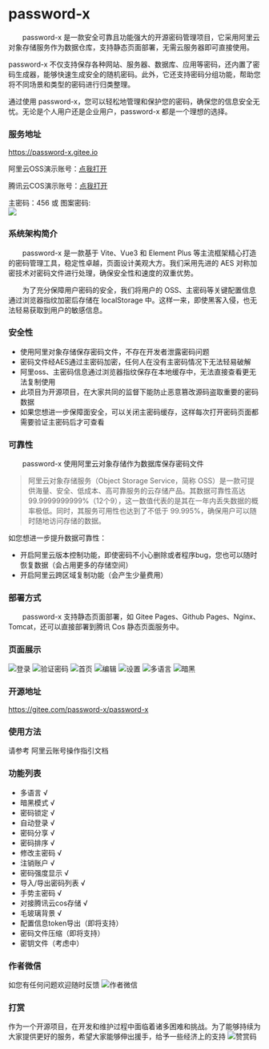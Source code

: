 # password-x

&emsp;&emsp;password-x 是一款安全可靠且功能强大的开源密码管理项目，它采用阿里云对象存储服务作为数据仓库，支持静态页面部署，无需云服务器即可直接使用。

password-x 不仅支持保存各种网站、服务器、数据库、应用等密码，还内置了密码生成器，能够快速生成安全的随机密码。此外，它还支持密码分组功能，帮助您将不同场景和类型的密码进行归类整理。

通过使用 password-x，您可以轻松地管理和保护您的密码，确保您的信息安全无忧。无论是个人用户还是企业用户，password-x 都是一个理想的选择。

### 服务地址
https://password-x.gitee.io

阿里云OSS演示账号：[点我打开](https://password-x.gitee.io/login?type=oss&region=oss-cn-beijing&keyId=LTAI5tRPBc5sY6KbZd1Vc1jU&keySecret=4OORS9GloeAn2Jd4Tvluw1Lt0YIj21&bucket=password-x-demo)

腾讯云COS演示账号：[点我打开](https://password-x.gitee.io/login?type=cos&region=ap-beijing&keyId=AKID8BJDUZR7bu2xgR1MED0hDVbXGm43qPmw&keySecret=2vdHH7lBORIvTqyvjNp6EGBvWu7B9994&bucket=password-x-demo-1259440743)

主密码：456 或 图案密码:  
![](https://foruda.gitee.com/images/1698466035681541011/230bc1c8_9560465.png)

### 系统架构简介
&emsp;&emsp;password-x 是一款基于 Vite、Vue3 和 Element Plus 等主流框架精心打造的密码管理工具，稳定性卓越，页面设计美观大方。我们采用先进的 AES 对称加密技术对密码文件进行处理，确保安全性和速度的双重优势。

&emsp;&emsp;为了充分保障用户密码的安全，我们将用户的 OSS、主密码等关键配置信息通过浏览器指纹加密后存储在 localStorage 中。这样一来，即使黑客入侵，也无法轻易获取到用户的敏感信息。

### 安全性
- 使用阿里对象存储保存密码文件，不存在开发者泄露密码问题
- 密码文件经AES通过主密码加密，任何人在没有主密码情况下无法轻易破解
- 阿里oss、主密码信息通过浏览器指纹保存在本地缓存中，无法直接查看更无法复制使用
- 此项目为开源项目，在大家共同的监督下能防止恶意篡改源码盗取重要的密码数据
- 如果您想进一步保障面安全，可以关闭主密码缓存，这样每次打开密码页面都需要验证主密码后才可查看

### 可靠性
&emsp;&emsp;password-x 使用阿里云对象存储作为数据库保存密码文件
> 阿里云对象存储服务（Object Storage Service，简称 OSS）是一款可提供海量、安全、低成本、高可靠服务的云存储产品。其数据可靠性高达 99.9999999999%（12个9），这一数值代表的是其在一年内丢失数据的概率极低。同时，其服务可用性也达到了不低于 99.995%，确保用户可以随时随地访问存储的数据。

如您想进一步提升数据可靠性：
- 开启阿里云版本控制功能，即使密码不小心删除或者程序bug，您也可以随时恢复数据（会占用更多的存储空间）
- 开启阿里云跨区域复制功能（会产生少量费用）

### 部署方式
&emsp;&emsp;password-x 支持静态页面部署，如 Gitee Pages、Github Pages、Nginx、Tomcat，还可以直接部署到腾讯 Cos 静态页面服务中。

### 页面展示
![登录](https://foruda.gitee.com/images/1698639884126266512/2aabf75e_9560465.png)
![验证密码](https://foruda.gitee.com/images/1698639949571516413/36a70ea9_9560465.png)
![首页](https://foruda.gitee.com/images/1698030803931340178/b7661e95_9560465.png)
![编辑](https://foruda.gitee.com/images/1698030803915600594/7c66fe43_9560465.png)
![设置](https://foruda.gitee.com/images/1698640021798692251/93282539_9560465.png)
![多语言](https://foruda.gitee.com/images/1698030803805570778/b6ad6361_9560465.png)
![暗黑](https://foruda.gitee.com/images/1698030803955678967/be65f17f_9560465.png)

### 开源地址
https://gitee.com/password-x/password-x


### 使用方法
请参考 阿里云账号操作指引文档

### 功能列表

- 多语言 √
- 暗黑模式 √
- 密码锁定 √
- 自动登录 √
- 密码分享 √
- 密码排序 √
- 修改主密码 √
- 注销账户 √
- 密码强度显示 √
- 导入/导出密码列表 √
- 手势主密码 √
- 对接腾讯云cos存储 √
- 毛玻璃背景 √
- 配置信息token导出（即将支持）
- 密码文件压缩（即将支持）
- 密钥文件（考虑中）


### 作者微信
如您有任何问题欢迎随时反馈
![作者微信](https://foruda.gitee.com/images/1697444535317416303/de05c1a5_9560465.png)

### 打赏
作为一个开源项目，在开发和维护过程中面临着诸多困难和挑战。为了能够持续为大家提供更好的服务，希望大家能够伸出援手，给予一些经济上的支持
![赞赏码](https://foruda.gitee.com/images/1697444547014836574/613e0117_9560465.png "屏幕截图")